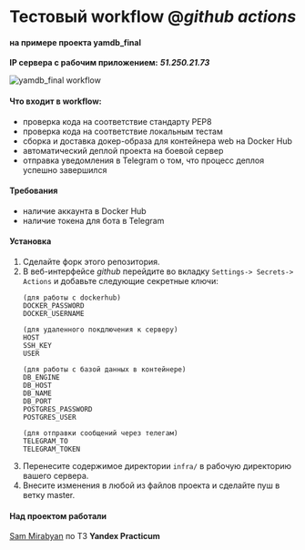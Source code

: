 # Тестовый workflow @_github actions_
#### на примере проекта yamdb_final

__IP сервера с рабочим приложением:__
***51.250.21.73***

![yamdb_final workflow](https://github.com/sammirabyan/yamdb_final/actions/workflows/yamdb_workflow.yml/badge.svg)

#### Что входит в workflow:
- проверка кода на соответствие стандарту PEP8
- проверка кода на соответствие локальным тестам
- сборка и доставка докер-образа для контейнера web на Docker Hub
- автоматический деплой проекта на боевой сервер
- отправка уведомления в Telegram о том, что процесс деплоя успешно завершился

#### Требования
- наличие аккаунта в Docker Hub
- наличие токена для бота в Telegram

#### Установка
1. Сделайте форк этого репозитория.
2. В веб-интерфейсе _github_ перейдите во вкладку `Settings-> Secrets-> Actions` и добавьте следующие секретные ключи:
    ```
    (для работы с dockerhub)
    DOCKER_PASSWORD
    DOCKER_USERNAME

    (для удаленного покдлючения к серверу)
    HOST
    SSH_KEY
    USER

    (для работы с базой данных в контейнере)
    DB_ENGINE
    DB_HOST
    DB_NAME
    DB_PORT    
    POSTGRES_PASSWORD
    POSTGRES_USER
    
    (для отправки сообщений через телегам)
    TELEGRAM_TO
    TELEGRAM_TOKEN
    
    ```
3. Перенесите содержимое директории `infra/` в рабочую директорию вашего сервера.
4. Внесите изменения в любой из файлов проекта и сделайте пуш в ветку master.

#### Над проектом работали
[Sam Mirabyan](https://github.com/sammirabyan) по ТЗ __Yandex Practicum__